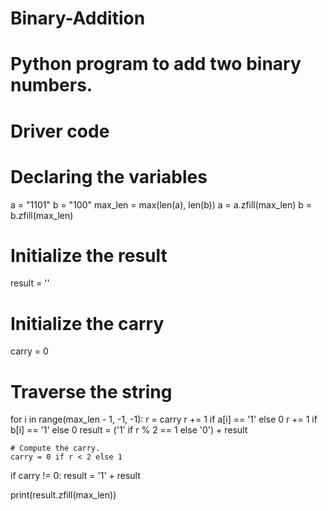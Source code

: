 # Binary-Addition

# Python program to add two binary numbers.

# Driver code
# Declaring the variables
a = "1101"
b = "100"
max_len = max(len(a), len(b))
a = a.zfill(max_len)
b = b.zfill(max_len)

# Initialize the result
result = ''

# Initialize the carry
carry = 0

# Traverse the string
for i in range(max_len - 1, -1, -1):
	r = carry
	r += 1 if a[i] == '1' else 0
	r += 1 if b[i] == '1' else 0
	result = ('1' if r % 2 == 1 else '0') + result

	# Compute the carry.
	carry = 0 if r < 2 else 1

if carry != 0:
	result = '1' + result

print(result.zfill(max_len))
